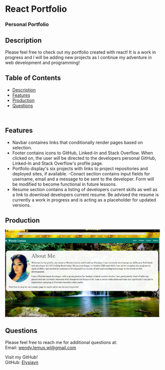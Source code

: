 # React Portfolio

### Personal Portfolio

## Description

Please feel free to check out my portfolio created with react! It is a work in progress and I will be adding new projects as I continue my adventure in web development and programming! 

## Table of Contents

- [Description](#description)
- [Features](#features)
- [Production](#production)
- [Questions](#questions)

<br>

## Features

- Navbar containes links that conditionally render pages based on selection. 
- Footer contains icons to GitHub, Linked-In and Stack Overflow. When clicked on, the user will be directed to the developers personal GitHub, Linked-In and Stack Overflow's profile page.
- Portfolio display's six projects with links to project repositories and deployed sites, if available.
-Conact section contains input fields for username, email and a message to be sent to the developer. Form will be modified to become functional in future lessons. 
- Resume section contains a listing of developers current skills as well as a link to download developers current resume. Be advised the resume is currently a work in progress and is acting as a placeholder for updated versions. 

## Production

[![Wendy-Lemus](/src/assets/images/screenshot.png)](https://elysiayn.github.io/Wendy-Lemus/)

## Questions

Please feel free to reach me for additional questions at:
<br>
Email: wendy.lemus.wl@gmail.com 

Visit my GitHub!
<br>
GitHub: [Elysiayn](https://github.com/Elysiayn)
